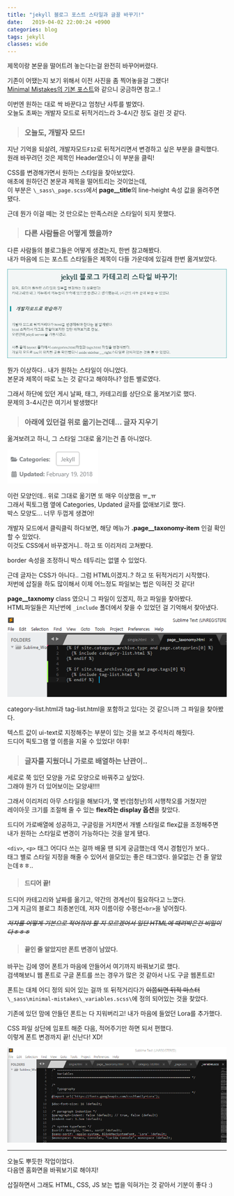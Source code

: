 ```yaml
---
title: "jekyll 블로그 포스트 스타일과 글꼴 바꾸기!"
date:   2019-04-02 22:00:24 +0900
categories: blog
tags: jekyll
classes: wide
---
```


제목이랑 본문을 떨어트려 놓는다는걸 완전히 바꾸어버렸다.  
  
기존이 어땠는지 보기 위해서 이전 사진을 좀 찍어놓을걸 그랬다!  
[Minimal Mistakes의 기본 포스트](https://mmistakes.github.io/minimal-mistakes/post/post-future-date/)와 같으니 궁금하면 참고..!  
  
이번엔 원하는 대로 싹 바꾼다고 엄청난 사투를 벌였다.  
오늘도 초짜는 개발자 모드로 뒤적거리느라 3-4시간 정도 걸린 것 같다.  
  
> ### 오늘도, 개발자 모드!

지난 기억을 되살려, 개발자모드`F12`로 뒤적거리면서 변경하고 싶은 부분을 클릭했다.  
원래 바꾸려던 것은 제목인 Header였으니 이 부분을 클릭!  
  
CSS를 변경해가면서 원하는 스타일을 찾아보았다.  
애초에 원하던건 본문과 제목을 떨어트리는 것이었는데,  
이 부분은 `\_sass\_page.scss`에서 **page__title**의 line-height 속성 값을 올려주면 됐다.  
  
근데 뭔가 이걸 떼는 것 만으로는 만족스러운 스타일이 되지 못했다.  
  
> ### 다른 사람들은 어떻게 했을까?

다른 사람들의 블로그들은 어떻게 생겼는지, 한번 참고해봤다.  
내가 마음에 드는 포스트 스타일들은 제목이 다들 가운데에 있길래 한번 옮겨보았다.  
  
![제목 align만 옮긴 상태](/assets/images/before_design.PNG)

뭔가 이상하다.. 내가 원하는 스타일이 아니었다.  
본문과 제목이 따로 노는 것 같다고 해야하나? 암튼 별로였다.  
  
그래서 하단에 있던 게시 날짜, 태그, 카테고리를 상단으로 옮겨보기로 했다.  
문제의 3-4시간은 여기서 발생했다!  
  
> ### 아래에 있던걸 위로 옮기는건데... 글자 지우기

옮겨보려고 하니, 그 스타일 그대로 옮기는건 좀 아니었다.  
  
![footer style](/assets/images/footer_style.PNG)

이런 모양인데.. 위로 그대로 옮기면 또 매우 이상했음 ㅠ_ㅠ  
그래서 픽토그램 옆에 Categories, Updated 글자를 없애보기로 했다.  
박스 모양도... 너무 두껍게 생겼어!  
  
개발자 모드에서 클릭클릭 하다보면, 해당 메뉴가 **.page__taxonomy-item** 인걸 확인 할 수 있었다.  
이것도 CSS에서 바꾸겠거니.. 하고 또 이리저리 고쳐봤다.  
  
border 속성을 조정하니 박스 테두리는 없앨 수 있었다.  
  
근데 글자는 CSS가 아니다.. 그럼 HTML이겠지..? 하고 또 뒤적거리기 시작했다.  
저번에 삽질을 하도 많이해서 이제 어느정도 파일보는 법은 익혀진 것 같다!  
  
**page__taxnomy** class 였으니 그 파일이 있겠지, 하고 파일을 찾아봤다.  
HTML파일들은 지난번에 `_include` 폴더에서 찾을 수 있었던 걸 기억해서 찾아냈다.  
  
![taxonomy](/assets/images/page__taxonomy.png)

category-list.html과 tag-list.html을 포함하고 있다는 것 같으니까 그 파일을 찾아봤다.  
  
텍스트 값이 ui-text로 지정해주는 부분이 있는 것을 보고 주석처리 해줬다.  
드디어 픽토그램 옆 이름을 지울 수 있었다! 야후!  
  
> ### 글자를 지웠더니 가로로 배열하는 난관이..

세로로 쭉 있던 모양을 가로 모양으로 바꿔주고 싶었다.  
그래야 뭔가 더 있어보이는 모양새!!!!  
  
그래서 이리저리 아무 스타일을 해보다가, 몇 번(엄청난)의 시행착오를 거쳤지만  
레이아웃 크기를 조절해 줄 수 있는 **flex라는 display 옵션**을 찾았다.  
  
드디어 가로배열에 성공하고, 구글링을 거치면서 개별 스타일로 flex값을 조정해주면  
내가 원하는 스타일로 변경이 가능하다는 것을 알게 됐다.  
  
`<div>`, `<p>` 태그 어디다 쓰는 걸까 배울 땐 되게 궁금했는데 역시 경험인가 보다..  
태그 별로 스타일 지정을 해줄 수 있어서 쓸모있는 좋은 태그였다. 쓸모없는 건 줄 알았는데ㅎㅎ..  
  
> #### 드디어 끝!

드디어 카테고리와 날짜를 옮기고, 약간의 경계선이 필요하다고 느꼈다.  
그게 지금의 블로그 최종본인데, 저자 이름이랑 수평선`<br>`을 넣어줬다.  
  
_~~저자를 어떻게 기본으로 적어줘야 할 지 모르겠어서 일단 HTML에 때려박은건 비밀이다ㅎㅎㅎ~~_

> #### 끝인 줄 알았지만 폰트 변경이 남았다.

바꾸는 김에 영어 폰트가 마음에 안들어서 여기까지 바꿔보기로 했다.  
검색해보니 웹 폰트로 구글 폰트를 쓰는 경우가 많은 것 같아서 나도 구글 웹폰트로!  
  
폰트는 대체 어디 정의 되어 있는 걸까 또 뒤적거리다가 ~~이쯤되면 뒤적 마스터~~  
`\_sass\minimal-mistakes\_variables.scss\`에 정의 되어있는 것을 찾았다.  
  
기존에 있던 맘에 안들던 폰트는 다 지워버리고! 내가 마음에 들었던 Lora를 추가했다.  
  
CSS 파일 상단에 임포트 해준 다음, 적어주기만 하면 되서 편했다.  
이렇게 폰트 변경까지 끝! 신난다! XD!  
  
![font](/assets/images/font_update.png)

___

오늘도 뿌듯한 작업이었다.  
다음엔 홈화면을 바꿔보기로 해야지!  
  
삽질하면서 그래도 HTML, CSS, JS 보는 법을 익혀가는 것 같아서 기분이 좋다 :)  
